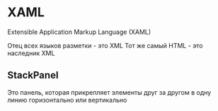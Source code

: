 ﻿# XAML
Extensible Application Markup Language (XAML)


Отец всех языков разметки - это XML
Тот же самый HTML - это наследник XML


## StackPanel 

Это панель, которая прикрепляет элементы друг за другом в одну линию
горизонтально или вертикально



